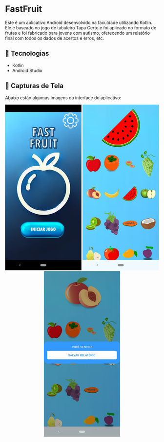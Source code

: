# FastFruit

Este é um aplicativo Android desenvolvido na faculdade utilizando Kotlin.
Ele é baseado no jogo de tabuleiro Tapa Certo e foi aplicado no formato de frutas e foi fabricado para jovens com autismo, oferecendo um relatório final com todos os dados de acertos e erros, etc.

## 🔧 Tecnologias

- Kotlin
- Android Studio


## 📸 Capturas de Tela

Abaixo estão algumas imagens da interface do aplicativo:

<div align="center">
  <img src="assets/app1.jpeg" alt="Tela 1" width="250"/>
  <img src="assets/app2.jpeg" alt="Tela 2" width="250"/>
  <img src="assets/app3.jpeg" alt="Tela 3" width="250"/>
</div>
